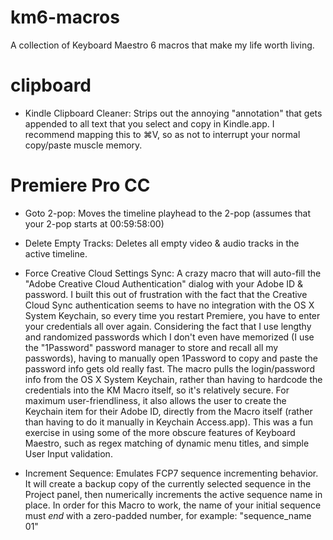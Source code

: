 km6-macros
==========

A collection of Keyboard Maestro 6 macros that make my life worth living.


clipboard
=========

* Kindle Clipboard Cleaner: Strips out the annoying "annotation" that gets appended to all text that you select and copy in Kindle.app. I recommend mapping this to ⌘V, so as not to interrupt your normal copy/paste muscle memory.


Premiere Pro CC
===============

* Goto 2-pop: Moves the timeline playhead to the 2-pop (assumes that your 2-pop starts at 00:59:58:00)

* Delete Empty Tracks: Deletes all empty video & audio tracks in the active timeline.

* Force Creative Cloud Settings Sync: A crazy macro that will auto-fill the "Adobe Creative Cloud Authentication" dialog with your Adobe ID & password. I built this out of frustration with the fact that the Creative Cloud Sync authentication seems to have no integration with the OS X System Keychain, so every time you restart Premiere, you have to enter your credentials all over again. Considering the fact that I use lengthy and randomized passwords which I don't even have memorized (I use the "1Password" password manager to store and recall all my passwords), having to manually open 1Password to copy and paste the password info gets old really fast. The macro pulls the login/password info from the OS X System Keychain, rather than having to hardcode the credentials into the KM Macro itself, so it's relatively secure. For maximum user-friendliness, it also allows the user to create the Keychain item for their Adobe ID, directly from the Macro itself (rather than having to do it manually in Keychain Access.app). This was a fun exercise in using some of the more obscure features of Keyboard Maestro, such as regex matching of dynamic menu titles, and simple User Input validation. 

* Increment Sequence: Emulates FCP7 sequence incrementing behavior. It will create a backup copy of the currently selected sequence in the Project panel, then numerically increments the active sequence name in place. In order for this Macro to work, the name of your initial sequence must *end* with a zero-padded number, for example: "sequence_name 01"



